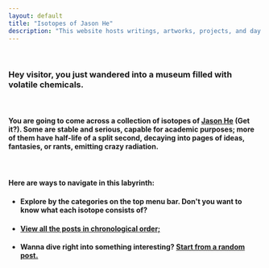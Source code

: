 ```yaml
---
layout: default
title: "Isotopes of Jason He"
description: "This website hosts writings, artworks, projects, and day dreams of a Renaissance teen."
---
```

&nbsp;
###   Hey visitor, you just wandered into a museum filled with volatile chemicals.  
&nbsp;
&nbsp;

####   You are going to come across a collection of isotopes of <a href="{{ 'about' | relative_url }}" title="About me">Jason He</a> (Get it?). Some are stable and serious, capable for academic purposes; more of them have half-life of a split second, decaying into pages of ideas, fantasies, or rants, emitting crazy radiation.  
&nbsp;
&nbsp;

####   Here are ways to navigate in this labyrinth:  

* #### Explore by the categories on the top menu bar. Don't you want to know what each isotope consists of?
  

* #### <a href="{{ 'timeline' | relative_url }}" title="Timeline">View all the posts in chronological order;</a>
  
  
* #### Wanna dive right into something interesting? <a href="{{ 'random' | relative_url }}" title="Random Substance">Start from a random post.</a>

&nbsp;

<script src="//www.powr.io/powr.js" external-type="html"></script> 
 <div class="powr-hit-counter" id="76880100_1499419123"></div>